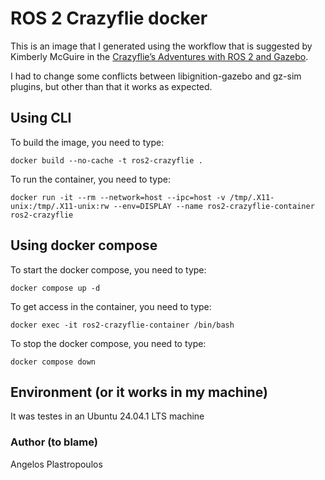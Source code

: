 # ROS 2 Crazyflie docker

This is an image that I generated using the workflow that is suggested by Kimberly McGuire in the [Crazyflie’s Adventures with ROS 2 and Gazebo](https://www.bitcraze.io/2024/09/crazyflies-adventures-with-ros-2-and-gazebo/).

I had to change some conflicts between libignition-gazebo and gz-sim plugins, but other than that it works as expected.

## Using CLI 
To build the image, you need to type:
```$
docker build --no-cache -t ros2-crazyflie .
```

To run the container, you need to type:
```$
docker run -it --rm --network=host --ipc=host -v /tmp/.X11-unix:/tmp/.X11-unix:rw --env=DISPLAY --name ros2-crazyflie-container ros2-crazyflie
```

## Using docker compose
To start the docker compose, you need to type:
```$
docker compose up -d
```
To get access in the container, you need to type:
```$
docker exec -it ros2-crazyflie-container /bin/bash
```
To stop the docker compose, you need to type:
```$
docker compose down
```

## Environment (or it works in my machine)
It was testes in an Ubuntu 24.04.1 LTS machine

### Author (to blame)
Angelos Plastropoulos